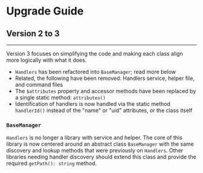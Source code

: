 # Upgrade Guide

## Version 2 to 3
***

Version 3 focuses on simplifying the code and making each class align more logically with what it does.

* `Handlers` has been refactored into `BaseManager`; read more below
* Related, the following have been removed: Handlers service, helper file, and command files
* The `$attributes` property and accessor methods have been replaced by a single static method: `attributes()`
* Identification of handlers is now handled via the static method `handlerId()` instead of the "name" or "uid" attributes, or the class itself

### `BaseManager`

`Handlers` is no longer a library with service and helper. The core of this library is now
centered around an abstract class `BaseManager` with the same discovery and lookup methods
that were previously on `Handlers`. Other libraries needing handler discovery should extend
this class and provide the required `getPath(): string` method.
